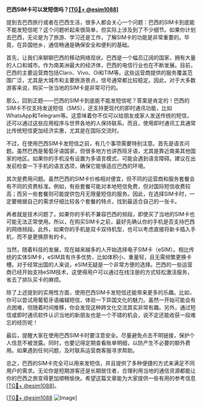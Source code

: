 **巴西SIM卡可以发短信吗？[[TG💪+ @esim1088](https://t.me/s/esim1088)]**

提到去巴西旅行或者在巴西生活，很多人都会关心一个问题：巴西的SIM卡到底能不能发短信呢？这个问题听起来很简单，但实际上涉及到了不少细节。如果你计划去巴西，无论是为了旅游、学习还是工作，了解SIM卡的功能是非常重要的。毕竟，在异国他乡，通信畅通是确保安全和便利的基础。

首先，让我们来聊聊巴西的移动网络现状。巴西是一个幅员辽阔的国家，拥有大量的人口和城市。作为南美洲最大的经济体，巴西的电信行业也在不断发展。目前，巴西的主要运营商包括Claro、Vivo、Oi和TIM等。这些运营商提供的服务覆盖范围广泛，尤其是大城市和主要旅游景点，信号通常都比较稳定。因此，对于大多数游客来说，购买一张当地的SIM卡是非常可行的。

那么，回到正题——巴西的SIM卡到底能不能发短信呢？答案是肯定的！巴西的SIM卡不仅支持发送短信（SMS），还支持更现代的即时通讯功能，比如WhatsApp和Telegram等。这意味着你不仅可以给朋友或家人发送传统的短信，还可以通过这些应用程序与世界各地的人保持联系。而且，使用即时通讯工具通常比传统短信更加经济实惠，尤其是在国际交流时。

不过，在使用巴西SIM卡发短信之前，有几个事项需要特别注意。首先是语言问题。虽然巴西是葡萄牙语国家，但很多地方也讲西班牙语，尤其是靠近南美其他国家的地区。如果你的手机没有设置为多语言模式，可能会遇到语言障碍。建议在出发前检查一下手机的语言选项，确保它能够适应巴西的环境。

其次是费用问题。虽然巴西的SIM卡价格相对便宜，但不同的运营商和服务套餐会有不同的资费标准。例如，有些套餐可能对本地短信免费，但对国际短信收费较高；而另一些套餐则可能提供包月无限量短信的服务。因此，在选择SIM卡时，一定要根据自己的需求仔细比较各个套餐的特点，找到最适合自己的一张卡。

再者就是技术问题了。如果你的手机不兼容巴西的频段，即使买了当地的SIM卡也可能无法正常使用。所以，在购买SIM卡之前，最好先确认你的手机是否支持巴西的网络频段。此外，如果你的手机是双卡双待机型，也可以考虑直接将新卡插入手机，而不是更换原有的卡。

当然，随着科技的发展，现在越来越多的人开始选择电子SIM卡（eSIM）。相比传统的实体SIM卡，eSIM具有许多优势，比如体积小、重量轻，且无需频繁更换卡槽。对于经常出国的人来说，eSIM无疑是一个非常方便的选择。巴西的一些运营商已经开始支持eSIM技术，这使得用户可以通过在线注册的方式轻松激活服务，省去了排队买卡的麻烦。

除了上述提到的实用性方面，使用巴西SIM卡发短信还能带来更多的乐趣。比如，你可以尝试用葡萄牙语编辑短信，体验一下异国文化的魅力。虽然一开始可能会有点困难，但随着时间推移，你会发现这种跨文化交流其实非常有趣。另外，通过短信或即时通讯软件认识当地的新朋友也是一个不错的机会，说不定还能收获一段难忘的经历呢！

最后，提醒大家在使用巴西SIM卡时要注意安全。尽量避免点击不明链接，保护个人信息不被泄露。同时，也要记得定期查看账单明细，以防产生不必要的额外费用。如果遇到任何问题，及时联系运营商客服寻求帮助。

总之，巴西的SIM卡完全可以用来发短信，并且提供了多种便捷的方式来满足不同用户的需求。无论你是短期游客还是长期居住者，合理利用当地的通信资源都能让你的巴西之旅变得更加顺畅愉快。希望这篇文章能为大家提供一些有用的参考信息[[TG💪+ @esim1088](https://t.me/s/esim1088)]。

[[TG💪+ @esim1088](https://t.me/s/esim1088) ![Image](https://i.postimg.cc/4NQfJmqS/Snipaste-2025-05-13-00-14-12.png)]